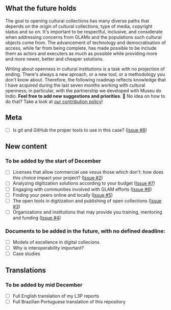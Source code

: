 ## What the future holds
The goal to opening cultural collections has many diverse paths that depends on the origin of cultural collections, type of media, copyright status and so on. It's important to be respectful, inclusive, and considerate when addressing concerns from GLAMs and the populations such cultural objects come from. The advancement of technology and democratisation of access, while far from being complete, has made possible to be include them as actors and executers as much as possible while providing more and more newer, better and cheaper solutions.

Writing about openness in cultural institutions is a task with no projection of ending. There's always a new aproach, or a new tool, or a methodology you don't know about. Therefore, the following roadmap reflects knowledge that I have acquired during the last seven months working with cultural openness; in particular, with the partnership we developed with Museu do Índio. **Feel free to add new suggestions and priorities**. 🌈 No idea on how to do that? Take a look at [our contribution policy](https://github.com/contraexemplo/MakeItOpen/blob/master/CONTRIBUTING.md)!

## Meta
- [ ] Is git and GitHub the proper tools to use in this case? ([Issue #8](https://github.com/contraexemplo/MakeItOpen/issues/8))

## New content
### To be added by the start of December
- [ ] Licenses that allow commercial use vesus those which don't: how does this choice impact your project? ([Issue #2](https://github.com/contraexemplo/MakeItOpen/issues/2))
- [ ] Analyzing digitization solutions according to your budget ([Issue #7](https://github.com/contraexemplo/MakeItOpen/issues/7))
- [ ] Engaging with communities involved with GLAM efforts ([Issue #6](https://github.com/contraexemplo/MakeItOpen/issues/6))
- [ ] Finding your peers online and locally ([Issue #5](https://github.com/contraexemplo/MakeItOpen/issues/5))
- [ ] The open tools in digitization and publishing of open collections ([Issue #3](https://github.com/contraexemplo/MakeItOpen/issues/3))
- [ ] Organizations and institutions that may provide you training, mentoring and funding ([Issue #4](https://github.com/contraexemplo/MakeItOpen/issues/4))

### Documents to be added in the future, with no defined deadline:
- [ ] Models of excellence in digital collecions
- [ ] Why is interoperability important?
- [ ] Case studies

## Translations
### To be added by mid December
- [ ] Full English translation of my L3P reports
- [ ] Full Brazilian Portuguese translation of this repository
